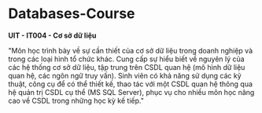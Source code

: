 # Databases-Course

**UIT - IT004 - Cơ sở dữ liệu**

"Môn học trình bày về sự cần thiết của cơ sở dữ liệu trong doanh nghiệp và trong các loại hình tổ chức khác. Cung cấp sự hiểu biết về nguyên lý của các hệ thống cơ sở dữ liệu, tập trung trên CSDL quan hệ (mô hình dữ liệu quan hệ, các ngôn ngữ truy vấn).
Sinh viên có khả năng sử dụng các kỹ thuật, công cụ để có thể thiết kế, thao tác với một CSDL quan hệ thông qua hệ quản trị CSDL cụ thể (MS SQL Server), phục vụ cho nhiều môn học nâng cao về CSDL trong những học kỳ kế tiếp."
